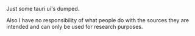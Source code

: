 Just some tauri ui's dumped.

Also I have no responsibility of what people do with the sources they are intended and can only be used for research purposes. 

